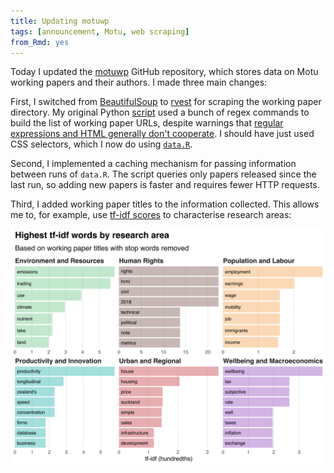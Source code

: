 ```yaml
---
title: Updating motuwp
tags: [announcement, Motu, web scraping]
from_Rmd: yes
---
```




Today I updated the [motuwp](https://github.com/bldavies/motuwp) GitHub repository, which stores data on Motu working papers and their authors.
I made three main changes:

First, I switched from [BeautifulSoup](https://www.crummy.com/software/BeautifulSoup/) to [rvest](https://rvest.tidyverse.org) for scraping the working paper directory.
My original Python [script](https://github.com/bldavies/motuwp/blob/97c9074908367154fcdddb33d377feb45528e4ae/code/urls.py) used a bunch of regex commands to build the list of working paper URLs, despite warnings that [regular expressions and HTML generally don't cooperate](https://stackoverflow.com/questions/1732348/regex-match-open-tags-except-xhtml-self-contained-tags).
I should have just used CSS selectors, which I now do using [`data.R`](https://github.com/bldavies/motuwp/tree/8f4b1c02e04f8e5e45b4325195bb4f03ac0ee707/code/data.R).

Second, I implemented a caching mechanism for passing information between runs of `data.R`.
The script queries only papers released since the last run, so adding new papers is faster and requires fewer HTTP requests.

Third, I added working paper titles to the information collected.
This allows me to, for example, use [tf-idf scores](/blog/reading-ministerial-diaries/#computing-tf-idf-scores) to characterise research areas:

![](figures/tf-idf-1.svg)


